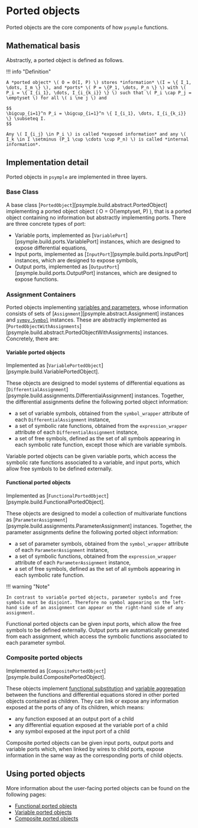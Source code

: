 # Ported objects

Ported objects are the core components of how `psymple` functions. 

## Mathematical basis

Abstractly, a ported object is defined as follows.

!!! info "Definition" 

    A *ported object* \( O = O(I, P) \) stores *information* \(I = \{ I_1, \dots, I_m \} \), and *ports* \( P = \{P_1, \dots, P_n \} \) with \( P_i = \{ I_{i_1}, \dots, I_{i_{k_i}} \} \) such that \( P_i \cap P_j = \emptyset \) for all \( i \ne j \) and

    $$
    \bigcup_{i=1}^n P_i = \bigcup_{i=1}^n \{ I_{i_1}, \dots, I_{i_{k_i}} \} \subseteq I.
    $$

    Any \( I_{i_j} \in P_i \) is called *exposed information* and any \( I_k \in I \setminus (P_1 \cup \cdots \cup P_n) \) is called *internal information*. 

## Implementation detail

Ported objects in `psymple` are implemented in three layers.

### Base Class

A base class [`PortedObject`][psymple.build.abstract.PortedObject] implementing a ported object object \( O = O(\emptyset, P) \), that is a ported object containing no information but abstractly implementing ports. There are three concrete types of port:

- Variable ports, implemented as [`VariablePort`][psymple.build.ports.VariablePort] instances, which are designed to expose differential equations,
- Input ports, implemented as [`InputPort`][psymple.build.ports.InputPort] instances, which are designed to expose symbols,
- Output ports, implemented as [`OutputPort`][psymple.build.ports.OutputPort] instances, which are designed to expose functions.

### Assignment Containers

Ported objects implementing [variables and parameters](variables_parameters.md), whose information consists of sets of [`Assignment`][psymple.abstract.Assignment] instances and [`sympy.Symbol`](https://docs.sympy.org/latest/modules/core.html#sympy.core.symbol.Symbol) instances. These are abstractly implemented as [`PortedObjectWithAssignments`][psymple.build.abstract.PortedObjectWithAssignments] instances. Concretely, there are:

#### Variable ported objects

Implemented as [`VariablePortedObject`][psymple.build.VariablePortedObject].

These objects are designed to model systems of differential equations as [`DifferentialAssignment`][psymple.build.assignments.DifferentialAssignment] instances. Together, the differential assignments define the following ported object information:

- a set of variable symbols, obtained from the `symbol_wrapper` attribute of each `DifferentialAssignment` instance,
- a set of symbolic rate functions, obtained from the `expression_wrapper` attribute of each `DifferentialAssignment` instance,
- a set of free symbols, defined as the set of all symbols appearing in each symbolic rate function, except those which are variable symbols.

Variable ported objects can be given variable ports, which access the symbolic rate functions associated to a variable, and input ports, which allow free symbols to be defined externally.

#### Functional ported objects

Implemented as [`FunctionalPortedObject`][psymple.build.FunctionalPortedObject].

These objects are designed to model a collection of multivariate functions as [`ParameterAssignment`][psymple.build.assignments.ParameterAssignment] instances. Together, the parameter assignments define the following ported object information:

- a set of parameter symbols, obtained from the `symbol_wrapper` attribute of each `ParameterAssignment` instance,
- a set of symbolic functions, obtained from the `expression_wrapper` attribute of each `ParameterAssignment` instance,
- a set of free symbols, defined as the set of all symbols appearing in each symbolic rate function.

!!! warning "Note"

    In contrast to variable ported objects, parameter symbols and free symbols must be disjoint. Therefore no symbol appearing on the left-hand side of an assignment can appear on the right-hand side of any assignment. 

Functional ported objects can be given input ports, which allow the free symbols to be defined externally. Output ports are automatically generated from each assignment, which access the symbolic functions associated to each parameter symbol.

### Composite ported objects

Implemented as [`CompositePortedObject`][psymple.build.CompositePortedObject].

These objects implement [functional substitution](functional_substitution.md) and [variable aggregation](variable_aggregation.md) between the functions and differential equations stored in other ported objects contained as children. They can link or expose any information exposed at the ports of any of its children, which means:

- any function exposed at an output port of a child
- any differential equation exposed at the variable port of a child
- any symbol exposed at the input port of a child

Composite ported objects can be given input ports, output ports and variable ports which, when linked by wires to child ports, expose information in the same way as the corresponding ports of child objects.

## Using ported objects

More information about the user-facing ported objects can be found on the following pages:

- [Functional ported objects](../components/functional_ported_objects.md)
- [Variable ported objects](../components/variable_ported_objects.md)
- [Composite ported objects](../components/composite_ported_objects.md)